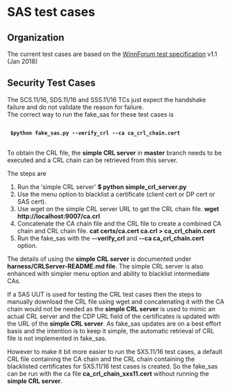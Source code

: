 # SAS test cases

## Organization

The current test cases are based on the [WinnForum test specification](https://workspace.winnforum.org/higherlogic/ws/public/download/5637/WINNF-TS-0061-V1.1.0%20-%20WG4%20SAS%20Test%20and%20Certification%20Spec.pdf) v1.1 (Jan 2018)

## Security Test Cases

The SCS.11/16, SDS.11/16 and SSS.11/16 TCs just expect the handshake failure and do not validate the reason for failure.<br>
The correct way to run the fake_sas for these test cases is
<pre>
<code>
<b> $python fake_sas.py --verify_crl --ca ca_crl_chain.cert </b>
</code>
</pre>

To obtain the CRL file, the <b>simple CRL server</b> in <b>master</b> branch needs to be 
executed and a CRL chain can be retrieved from this server.

The steps are

1. Run the ‘simple CRL server’
<b> $ python simple_crl_server.py </b>
2. Use the menu option to blacklist a certificate (client cert or DP cert or SAS cert).
3. Use wget on the simple CRL server URL to get the CRL chain file.
<b> wget http://localhost:9007/ca.crl </b>
4. Concatenate the CA chain file and the CRL file to create a combined CA chain and CRL chain file.
<b> cat certs/ca.cert ca.crl > ca_crl_chain.cert </b>
5. Run the fake_sas with the <b>--verify_crl</b> and <b>--ca ca_crl_chain.cert</b> option.

The details of using the <b>simple CRL server</b> is documented under <b>harness/CRLServer-README.md file</b>. 
The simple CRL server is also enhanced with simpler menu option and ability to blacklist intermediate CAs.

If a SAS UUT is used for testing the CRL test cases then the steps to manually download the CRL file using wget and 
concatenating it with the CA chain would not be needed as the <b>simple CRL server</b> is used to mimic an actual 
CRL server and the CDP URL field of the certificates is updated with the URL of the <b>simple CRL server</b>. 
As fake_sas updates are on a best effort basis and the intention is to keep it simple, the automatic retrieval of 
CRL file is not implemented in fake_sas.

However to make it bit more easier to run the SXS.11/16 test cases, a default CRL file containing the CA chain and 
the CRL chain containing the blacklisted certificates for SXS.11/16 test cases is created. 
So the fake_sas can be run with the ca file <b>ca_crl_chain_sxs11.cert</b> without running the <b>simple CRL server</b>.
